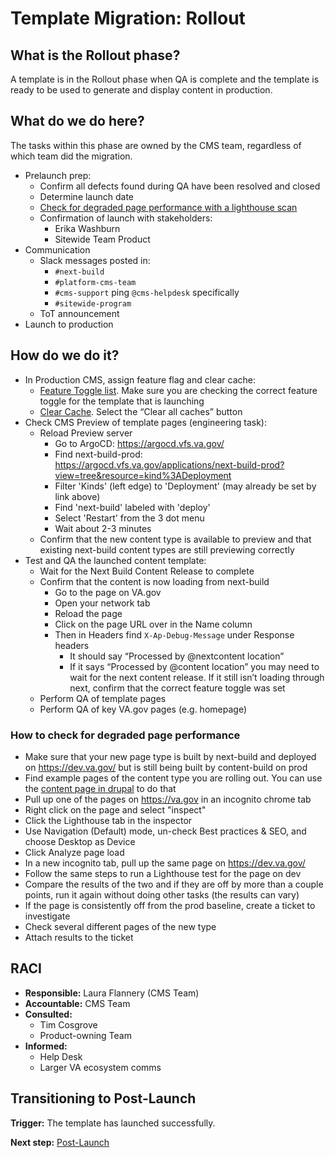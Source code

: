 # Template Migration: Rollout

## What is the Rollout phase?

A template is in the Rollout phase when QA is complete and the template is ready to be used to generate and display content in production.

## What do we do here?

The tasks within this phase are owned by the CMS team, regardless of which team did the migration.

- Prelaunch prep:
  - Confirm all defects found during QA have been resolved and closed
  - Determine launch date
  - [Check for degraded page performance with a lighthouse scan](#how-to-check-for-degraded-page-performance)
  - Confirmation of launch with stakeholders:
    - Erika Washburn
    - Sitewide Team Product
- Communication
  - Slack messages posted in:
    - `#next-build`
    - `#platform-cms-team`
    - `#cms-support` ping `@cms-helpdesk` specifically
    - `#sitewide-program`
  - ToT announcement
- Launch to production

## How do we do it?

- In Production CMS, assign feature flag and clear cache:
  - [Feature Toggle list](https://prod.cms.va.gov/admin/config/system/feature_toggle). Make sure you are checking the correct feature toggle for the template that is launching
  - [Clear Cache](https://prod.cms.va.gov/admin/config/development/performance). Select the “Clear all caches” button
- Check CMS Preview of template pages (engineering task):
  - Reload Preview server
    - Go to ArgoCD: https://argocd.vfs.va.gov/
    - Find next-build-prod: https://argocd.vfs.va.gov/applications/next-build-prod?view=tree&resource=kind%3ADeployment
    - Filter 'Kinds' (left edge) to 'Deployment' (may already be set by link above)
    - Find 'next-build' labeled with 'deploy'
    - Select 'Restart' from the 3 dot menu
    - Wait about 2-3 minutes
  - Confirm that the new content type is available to preview and that existing next-build content types are still previewing correctly
- Test and QA the launched content template:
  - Wait for the Next Build Content Release to complete
  - Confirm that the content is now loading from next-build
    - Go to the page on VA.gov
    - Open your network tab
    - Reload the page
    - Click on the page URL over in the Name column
    - Then in Headers find `X-Ap-Debug-Message` under Response headers
      - It should say “Processed by @nextcontent location”
      - If it says “Processed by @content location” you may need to wait for the next content release. If it still isn’t loading through next, confirm that the correct feature toggle was set
  - Perform QA of template pages
  - Perform QA of key VA.gov pages (e.g. homepage)

### How to check for degraded page performance

- Make sure that your new page type is built by next-build and deployed on https://dev.va.gov/ but is still being built by content-build on prod
- Find example pages of the content type you are rolling out. You can use the [content page in drupal](https://prod.cms.va.gov/admin/content) to do that
- Pull up one of the pages on https://va.gov in an incognito chrome tab
- Right click on the page and select "inspect"
- Click the Lighthouse tab in the inspector
- Use Navigation (Default) mode, un-check Best practices & SEO, and choose Desktop as Device
- Click Analyze page load
- In a new incognito tab, pull up the same page on https://dev.va.gov/
- Follow the same steps to run a Lighthouse test for the page on dev
- Compare the results of the two and if they are off by more than a couple points, run it again without doing other tasks (the results can vary)
- If the page is consistently off from the prod baseline, create a ticket to investigate
- Check several different pages of the new type
- Attach results to the ticket

## RACI

- **Responsible:** Laura Flannery (CMS Team)
- **Accountable:** CMS Team
- **Consulted:**
  - Tim Cosgrove
  - Product-owning Team
- **Informed:**
  - Help Desk
  - Larger VA ecosystem comms

## Transitioning to Post-Launch

**Trigger:** The template has launched successfully.

**Next step:** [Post-Launch](./post-launch.md)
